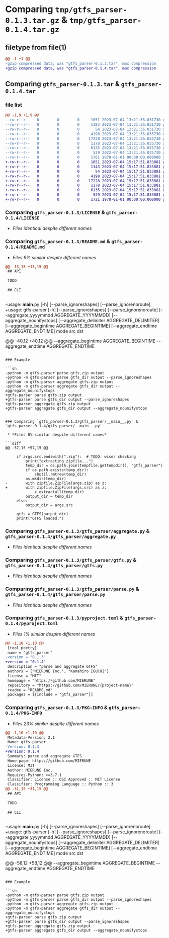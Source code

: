 # Comparing `tmp/gtfs_parser-0.1.3.tar.gz` & `tmp/gtfs_parser-0.1.4.tar.gz`

## filetype from file(1)

```diff
@@ -1 +1 @@
-gzip compressed data, was "gtfs_parser-0.1.3.tar", max compression
+gzip compressed data, was "gtfs_parser-0.1.4.tar", max compression
```

## Comparing `gtfs_parser-0.1.3.tar` & `gtfs_parser-0.1.4.tar`

### file list

```diff
@@ -1,9 +1,9 @@
--rw-r--r--   0        0        0     1051 2023-07-04 13:21:36.031730 gtfs_parser-0.1.3/LICENSE
--rw-r--r--   0        0        0     1183 2023-07-04 13:21:36.031730 gtfs_parser-0.1.3/README.md
--rw-r--r--   0        0        0       54 2023-07-04 13:21:36.031730 gtfs_parser-0.1.3/gtfs_parser/__init__.py
--rw-r--r--   0        0        0     4198 2023-07-04 13:21:36.035730 gtfs_parser-0.1.3/gtfs_parser/__main__.py
--rw-r--r--   0        0        0    17228 2023-07-04 13:21:36.035730 gtfs_parser-0.1.3/gtfs_parser/aggregate.py
--rw-r--r--   0        0        0     1178 2023-07-04 13:21:36.035730 gtfs_parser-0.1.3/gtfs_parser/gtfs.py
--rw-r--r--   0        0        0     6135 2023-07-04 13:21:36.035730 gtfs_parser-0.1.3/gtfs_parser/parse.py
--rw-r--r--   0        0        0      529 2023-07-04 13:21:36.035730 gtfs_parser-0.1.3/pyproject.toml
--rw-r--r--   0        0        0     1761 1970-01-01 00:00:00.000000 gtfs_parser-0.1.3/PKG-INFO
+-rw-r--r--   0        0        0     1051 2023-07-04 15:17:51.833881 gtfs_parser-0.1.4/LICENSE
+-rw-r--r--   0        0        0     1143 2023-07-04 15:17:51.833881 gtfs_parser-0.1.4/README.md
+-rw-r--r--   0        0        0       54 2023-07-04 15:17:51.833881 gtfs_parser-0.1.4/gtfs_parser/__init__.py
+-rw-r--r--   0        0        0     4198 2023-07-04 15:17:51.833881 gtfs_parser-0.1.4/gtfs_parser/__main__.py
+-rw-r--r--   0        0        0    17228 2023-07-04 15:17:51.833881 gtfs_parser-0.1.4/gtfs_parser/aggregate.py
+-rw-r--r--   0        0        0     1178 2023-07-04 15:17:51.833881 gtfs_parser-0.1.4/gtfs_parser/gtfs.py
+-rw-r--r--   0        0        0     6135 2023-07-04 15:17:51.833881 gtfs_parser-0.1.4/gtfs_parser/parse.py
+-rw-r--r--   0        0        0      529 2023-07-04 15:17:51.833881 gtfs_parser-0.1.4/pyproject.toml
+-rw-r--r--   0        0        0     1721 1970-01-01 00:00:00.000000 gtfs_parser-0.1.4/PKG-INFO
```

### Comparing `gtfs_parser-0.1.3/LICENSE` & `gtfs_parser-0.1.4/LICENSE`

 * *Files identical despite different names*

### Comparing `gtfs_parser-0.1.3/README.md` & `gtfs_parser-0.1.4/README.md`

 * *Files 9% similar despite different names*

```diff
@@ -13,15 +13,15 @@
 ## API
 
 TODO
 
 ## CLI
 
 ```
-usage: __main__.py [-h] [--parse_ignoreshapes] [--parse_ignorenoroute]
+usage: gtfs-parser [-h] [--parse_ignoreshapes] [--parse_ignorenoroute]
                    [--aggregate_yyyymmdd AGGREGATE_YYYYMMDD]
                    [--aggregate_nounifystops]
                    [--aggregate_delimiter AGGREGATE_DELIMITER]
                    [--aggregate_begintime AGGREGATE_BEGINTIME]
                    [--aggregate_endtime AGGREGATE_ENDTIME]
                    mode src dst
 
@@ -40,12 +40,12 @@
   --aggregate_begintime AGGREGATE_BEGINTIME
   --aggregate_endtime AGGREGATE_ENDTIME
 ```
 
 ### Example
 
 ```sh
-python -m gtfs-parser parse gtfs.zip output
-python -m gtfs-parser parse gtfs_dir output --parse_ignoreshapes
-python -m gtfs-parser aggregate gtfs.zip output
-python -m gtfs-parser aggregate gtfs_dir output --aggregate_nounifystops
+gtfs-parser parse gtfs.zip output
+gtfs-parser parse gtfs_dir output --parse_ignoreshapes
+gtfs-parser aggregate gtfs.zip output
+gtfs-parser aggregate gtfs_dir output --aggregate_nounifystops
 ```
```

### Comparing `gtfs_parser-0.1.3/gtfs_parser/__main__.py` & `gtfs_parser-0.1.4/gtfs_parser/__main__.py`

 * *Files 0% similar despite different names*

```diff
@@ -57,15 +57,15 @@
 
     if args.src.endswith(".zip"):  # TODO: wiser checking
         print("extracting zipfile...")
         temp_dir = os.path.join(tempfile.gettempdir(), "gtfs_parser")
         if os.path.exists(temp_dir):
             shutil.rmtree(temp_dir)
         os.mkdir(temp_dir)
-        with zipfile.ZipFile(args.zip) as z:
+        with zipfile.ZipFile(args.src) as z:
             z.extractall(temp_dir)
         output_dir = temp_dir
     else:
         output_dir = args.src
 
     gtfs = GTFS(output_dir)
     print("GTFS loaded.")
```

### Comparing `gtfs_parser-0.1.3/gtfs_parser/aggregate.py` & `gtfs_parser-0.1.4/gtfs_parser/aggregate.py`

 * *Files identical despite different names*

### Comparing `gtfs_parser-0.1.3/gtfs_parser/gtfs.py` & `gtfs_parser-0.1.4/gtfs_parser/gtfs.py`

 * *Files identical despite different names*

### Comparing `gtfs_parser-0.1.3/gtfs_parser/parse.py` & `gtfs_parser-0.1.4/gtfs_parser/parse.py`

 * *Files identical despite different names*

### Comparing `gtfs_parser-0.1.3/pyproject.toml` & `gtfs_parser-0.1.4/pyproject.toml`

 * *Files 1% similar despite different names*

```diff
@@ -1,10 +1,10 @@
 [tool.poetry]
 name = "gtfs_parser"
-version = "0.1.3"
+version = "0.1.4"
 description = "parse and aggregate GTFS"
 authors = ["MIERUNE Inc.", "Kanahiro IGUCHI"]
 license = "MIT"
 homepage = "https://github.com/MIERUNE"
 repository = "https://github.com/MIERUNE/{project-name}"
 readme = "README.md"
 packages = [{include = "gtfs_parser"}]
```

### Comparing `gtfs_parser-0.1.3/PKG-INFO` & `gtfs_parser-0.1.4/PKG-INFO`

 * *Files 23% similar despite different names*

```diff
@@ -1,10 +1,10 @@
 Metadata-Version: 2.1
 Name: gtfs-parser
-Version: 0.1.3
+Version: 0.1.4
 Summary: parse and aggregate GTFS
 Home-page: https://github.com/MIERUNE
 License: MIT
 Author: MIERUNE Inc.
 Requires-Python: >=3.7.1
 Classifier: License :: OSI Approved :: MIT License
 Classifier: Programming Language :: Python :: 3
@@ -31,15 +31,15 @@
 ## API
 
 TODO
 
 ## CLI
 
 ```
-usage: __main__.py [-h] [--parse_ignoreshapes] [--parse_ignorenoroute]
+usage: gtfs-parser [-h] [--parse_ignoreshapes] [--parse_ignorenoroute]
                    [--aggregate_yyyymmdd AGGREGATE_YYYYMMDD]
                    [--aggregate_nounifystops]
                    [--aggregate_delimiter AGGREGATE_DELIMITER]
                    [--aggregate_begintime AGGREGATE_BEGINTIME]
                    [--aggregate_endtime AGGREGATE_ENDTIME]
                    mode src dst
 
@@ -58,12 +58,12 @@
   --aggregate_begintime AGGREGATE_BEGINTIME
   --aggregate_endtime AGGREGATE_ENDTIME
 ```
 
 ### Example
 
 ```sh
-python -m gtfs-parser parse gtfs.zip output
-python -m gtfs-parser parse gtfs_dir output --parse_ignoreshapes
-python -m gtfs-parser aggregate gtfs.zip output
-python -m gtfs-parser aggregate gtfs_dir output --aggregate_nounifystops
+gtfs-parser parse gtfs.zip output
+gtfs-parser parse gtfs_dir output --parse_ignoreshapes
+gtfs-parser aggregate gtfs.zip output
+gtfs-parser aggregate gtfs_dir output --aggregate_nounifystops
 ```
```


